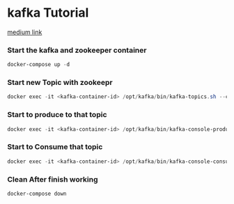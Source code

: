 # kafka Tutorial

[medium link](https://medium.com/@amberkakkar01/getting-started-with-apache-kafka-on-docker-a-step-by-step-guide-48e71e241cf2)

### Start the kafka and zookeeper container

```powershell
docker-compose up -d
```

### Start new Topic with zookeepr

```powershell
docker exec -it <kafka-container-id> /opt/kafka/bin/kafka-topics.sh --create --zookeeper zookeeper:2181 --replication-factor 1 --partitions 1 --topic my-topic
```

### Start to produce to that topic

```powershell
docker exec -it <kafka-container-id> /opt/kafka/bin/kafka-console-producer.sh --broker-list localhost:9092 --topic my-topic
```

### Start to Consume that topic

```powershell
docker exec -it <kafka-container-id> /opt/kafka/bin/kafka-console-consumer.sh --bootstrap-server localhost:9092 --topic my-topic --from-beginning
```

### Clean After finish working

```powershell
docker-compose down
```
